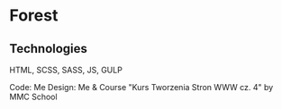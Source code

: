 # Forest

## Technologies
HTML, SCSS, SASS, JS, GULP


Code: Me
Design: Me & Course "Kurs Tworzenia Stron WWW cz. 4" by MMC School 
